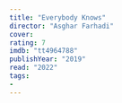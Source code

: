 ```yaml
---
title: "Everybody Knows"
director: "Asghar Farhadi"
cover: 
rating: 7
imdb: "tt4964788"
publishYear: "2019"
read: "2022"
tags:
- 
---
```

